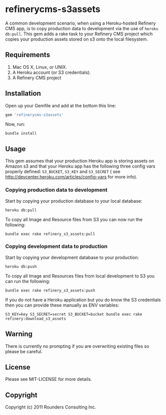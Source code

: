 # refinerycms-s3assets

A common development scenario,  when using a Heroku-hosted Refinery CMS app, is to copy production data to development via the use of `heroku db:pull`.
This gem adds a rake task to your Refinery CMS project which copies your production assets stored on s3 onto the local filesystem.

## Requirements

1. Mac OS X, Linux, or UNIX.
2. A Heroku account (or S3 credentials).
3. A Refinery CMS project

## Installation

Open up your Gemfile and add at the bottom this line:

```ruby
gem 'refinerycms-s3assets'
```

Now, run:

```shell
bundle install
```

## Usage

This gem assumes that your production Heroku app is storing assets on Amazon s3
and that your Heroku app has the following three config vars properly defined:
`S3_BUCKET`, `S3_KEY` and `S3_SECRET` ( see http://devcenter.heroku.com/articles/config-vars for more info).

### Copying production data to development

Start by copying your production database to your local database:

```shell
heroku db:pull
```

To copy all Image and Resource files from S3 you can now run the following:

```shell
bundle exec rake refinery_s3_assets:pull
```

### Copying development data to production

Start by copying your development database to your production:

```shell
heroku db:push
```

To copy all Image and Resources files from local development to S3 you can run the following:

```shell
bundle exec rake refinery_s3_assets:push
```

If you do not have a Heroku application but you do know the S3 credentials then you
can provide these manually as ENV variables:

```shell
S3_KEY=key S3_SECRET=secret S3_BUCKET=bucket bundle exec rake refinery:download_s3_assets
```

## Warning

There is currently no prompting if you are overwriting existing files so please be careful.

## License

Please see MIT-LICENSE for more details.

## Copyright

Copyright (c) 2011 Rounders Consulting Inc.

